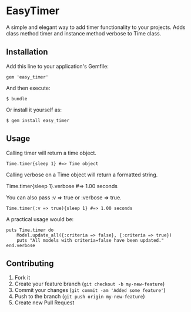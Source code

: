 # EasyTimer

A simple and elegant way to add timer functionality to your projects. Adds class method timer and instance method verbose to Time class.

## Installation

Add this line to your application's Gemfile:

    gem 'easy_timer'

And then execute:

    $ bundle

Or install it yourself as:

    $ gem install easy_timer

## Usage
Calling timer will return a time object.
		
	Time.timer{sleep 1} #=> Time object

Calling verbose on a Time object will return a formatted string.
		
  Time.timer{sleep 1}.verbose #=> 1.00 seconds

You can also pass :v => true or :verbose => true.
		
	Time.timer(:v => true){sleep 1} #=> 1.00 seconds

A practical usage would be:

	puts Time.timer do
		Model.update_all({:criteria => false}, {:criteria => true})
		puts "All models with criteria=false have been updated."
	end.verbose


## Contributing

1. Fork it
2. Create your feature branch (`git checkout -b my-new-feature`)
3. Commit your changes (`git commit -am 'Added some feature'`)
4. Push to the branch (`git push origin my-new-feature`)
5. Create new Pull Request
